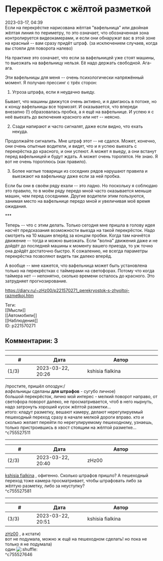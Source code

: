 Перекрёсток с жёлтой разметкой
==============================

  
2023-03-17, 04:39  
 Если на перекрёстке нарисована жёлтая "вафельница" или двойная жёлтая линия по периметру, то это означает, что обозначенная зона контролируется видеокамерами, и если они обнаружат вас в этой зоне на красный -- вам сразу придёт штраф. (за исключением случаев, когда вы стояли для поворота налево)   
   
 На практике это означает, что если за вафельницей уже стоят машины, то выезжать на вафельницу нельзя. Её надо держать свободной. Ага-ага.   
   
 Эти вафельницы для меня -- очень психологически напряжённый момент. Я получаю прессинг с трёх сторон:   
 1. Угроза штрафа, если я неудачно выеду.   
   
 Бывает, что машины движутся очень активно, и я двигаюсь в потоке, но к концу вафельницы все тормозят. И оказывается, что впереди внезапно (!) образовалась пробка, а я ещё на вафельнице. И успею я с неё выехать до включения красного или нет -- неясно.   
   
 2. Сзади напирают и часто сигналят, даже если видно, что ехать некуда.   
   
 Продолжайте сигналить. Мне штраф этот -- не сдался. Может, конечно, они очень опытные водители, и видят, что и я успею выехать с перекрёстка до красного, и они успеют. А может я выеду, а они встанут перед вафельницей и будут ждать. А может очень торопятся. Не знаю. Я вот не очень тороплюсь (как правило).   
   
 3. Более наглые товарищи из соседних рядов нарушают правила и выезжают на вафельницу даже если за ней пробка.   
   
 Если бы они в своём ряду ехали -- это ладно. Но поскольку я соблюдаю это правило, то в моём ряду передо мной часто оказывается меньше машин, чем перед соседними. Другие водители этим пользуются, занимая место на вафельнице передо мной и увеличивая моё время ожидания.   
   
 \*\*\*   
   
 Теперь -- что с этим делать. Только сегодня мне пришла в голову идея насчёт предсказания возможности выезда на такой перекрёсток. Надо смотреть на 10 машин вперёд за концом пробки. Когда там начнётся движение -- тогда и можно выезжать. Если "волна" движения даже и не дойдёт до последней машины к моменту вашего приезда, то уж точно она дойдёт достаточно быстро. К сожалению, не всегда параметры перекрёстка позволяют видеть так далеко вперёд.   
   
 А вообще -- мне кажется, что вафельница может быть установлена только на перекрёстках с таймерами на светофорах. Потому что когда таймера нет -- непонятно, сколько времени осталось до красного. Это затрудняет прогнозирование.   
  
<https://diary.ru/~zHz00/p221570271_perekryostok-s-zhyoltoj-razmetkoj.htm>  
  
Теги:  
[[Мысли]]  
[[Автомобили]]  
[[Наблюдения]]  
ID: p221570271  


Комментарии: 3
--------------

  


---



|         #         |              Дата              |                     Автор                     |           ID           |
| --- | --- | --- | --- |
| (1/3) | 2023-03-22, 20:26 | kshisia fialkina | c755527511 |

  
 /простите, пришёл опоздун:/   
  *вафельницы*  сделаны  **для штрафов**  - сугубо личное)   
 большой перекрёсток, лично мой интерес - мелкий поворот направо, от светофора поворот далеко, не просматривается, чтоб в него нырнуть, надо затронуть хороший кусок жёлтой разметки...   
 итого: кладут разметку, вешают камеру, делают нерегулируемый пешеходный переход сразу в начале мелкой дороги вправо. кто и сколько желает перейти по нерегулируемому пешеходному, узнаешь, только пристроившись в хвост стоящим на жёлтой разметке...   
 ^c755527511

---



|         #         |              Дата              |                     Автор                     |           ID           |
| --- | --- | --- | --- |
| (2/3) | 2023-03-22, 20:40 | zHz00 | c755527581 |

  
  [kshisia fialkina](https://kshisi-as-they-are.diary.ru "Don't think about white rabbit")  , офигенно. Сколько штрафов пришло? А пешеходный переход тоже камера просматривает, чтобы штрафовать либо за жёлтую разметку, либо за неуступку?   
 ^c755527581

---



|         #         |              Дата              |                     Автор                     |           ID           |
| --- | --- | --- | --- |
| (3/3) | 2023-03-22, 20:51 | kshisia fialkina | c755527646 |

  
  [zHz00](https://zHz00.diary.ru "Untitled")  , а кстати)   
 вот не подумала, можно ж ещё на пешеходном сделать! но пока не только я не подумала)   
  один  ![:shuffle:](//diary.ru/picture/1486.gif)   
 ^c755527646